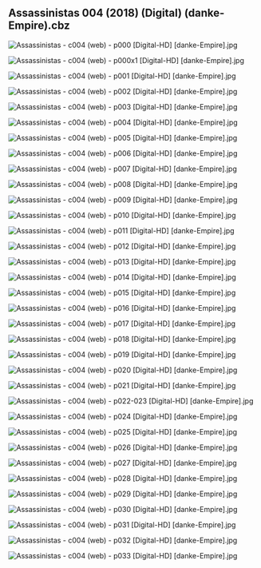 ## Assassinistas 004 (2018) (Digital) (danke-Empire).cbz

![Assassinistas - c004 (web) - p000 [Digital-HD] [danke-Empire].jpg](https://wx1.sinaimg.cn/large/6a9fdecaly1fqt299sjtpj21j82cwkaj.jpg)

![Assassinistas - c004 (web) - p000x1 [Digital-HD] [danke-Empire].jpg](https://wx1.sinaimg.cn/large/6a9fdecaly1fqt29o2op0j21j82cwe06.jpg)

![Assassinistas - c004 (web) - p001 [Digital-HD] [danke-Empire].jpg](https://wx1.sinaimg.cn/large/6a9fdecaly1fqt2a4ktsrj21j82cwha4.jpg)

![Assassinistas - c004 (web) - p002 [Digital-HD] [danke-Empire].jpg](https://wx1.sinaimg.cn/large/6a9fdecaly1fqt2be0syvj21j82cw1kx.jpg)

![Assassinistas - c004 (web) - p003 [Digital-HD] [danke-Empire].jpg](https://wx1.sinaimg.cn/large/6a9fdecaly1fqt2bwojj8j21j82cw1kx.jpg)

![Assassinistas - c004 (web) - p004 [Digital-HD] [danke-Empire].jpg](https://wx1.sinaimg.cn/large/6a9fdecaly1fqt2cl2a1nj21j82cw1hq.jpg)

![Assassinistas - c004 (web) - p005 [Digital-HD] [danke-Empire].jpg](https://wx1.sinaimg.cn/large/6a9fdecaly1fqt2cq91ztj21j82cw1kx.jpg)

![Assassinistas - c004 (web) - p006 [Digital-HD] [danke-Empire].jpg](https://wx1.sinaimg.cn/large/6a9fdecaly1fqt2d47jfij21j82cw1kx.jpg)

![Assassinistas - c004 (web) - p007 [Digital-HD] [danke-Empire].jpg](https://wx1.sinaimg.cn/large/6a9fdecaly1fqt2dlhaumj21j82cw1kx.jpg)

![Assassinistas - c004 (web) - p008 [Digital-HD] [danke-Empire].jpg](https://wx1.sinaimg.cn/large/6a9fdecaly1fqt2ee4aj3j21j82cwki9.jpg)

![Assassinistas - c004 (web) - p009 [Digital-HD] [danke-Empire].jpg](https://wx1.sinaimg.cn/large/6a9fdecaly1fqt2epb4dqj21j82cwe6w.jpg)

![Assassinistas - c004 (web) - p010 [Digital-HD] [danke-Empire].jpg](https://wx1.sinaimg.cn/large/6a9fdecaly1fqt2fxajyjj21j82cw7wh.jpg)

![Assassinistas - c004 (web) - p011 [Digital-HD] [danke-Empire].jpg](https://wx1.sinaimg.cn/large/6a9fdecaly1fqt2g41xgyj21j82cw1kx.jpg)

![Assassinistas - c004 (web) - p012 [Digital-HD] [danke-Empire].jpg](https://wx1.sinaimg.cn/large/6a9fdecaly1fqt2gfj4p6j21j82cw1kx.jpg)

![Assassinistas - c004 (web) - p013 [Digital-HD] [danke-Empire].jpg](https://wx1.sinaimg.cn/large/6a9fdecaly1fqt2hbc6jej21j82cw1kx.jpg)

![Assassinistas - c004 (web) - p014 [Digital-HD] [danke-Empire].jpg](https://wx1.sinaimg.cn/large/6a9fdecaly1fqt2hqqgd6j21j82cwno6.jpg)

![Assassinistas - c004 (web) - p015 [Digital-HD] [danke-Empire].jpg](https://wx1.sinaimg.cn/large/6a9fdecaly1fqt2il0kdzj21j82cw1kx.jpg)

![Assassinistas - c004 (web) - p016 [Digital-HD] [danke-Empire].jpg](https://wx1.sinaimg.cn/large/6a9fdecaly1fqt2j71mxqj21j82cw4qp.jpg)

![Assassinistas - c004 (web) - p017 [Digital-HD] [danke-Empire].jpg](https://wx1.sinaimg.cn/large/6a9fdecaly1fqt2jwnlm6j21j82cwwy6.jpg)

![Assassinistas - c004 (web) - p018 [Digital-HD] [danke-Empire].jpg](https://wx1.sinaimg.cn/large/6a9fdecaly1fqt2khgs0gj21j82cwh9x.jpg)

![Assassinistas - c004 (web) - p019 [Digital-HD] [danke-Empire].jpg](https://wx1.sinaimg.cn/large/6a9fdecaly1fqt2lbk26wj21j82cwnp0.jpg)

![Assassinistas - c004 (web) - p020 [Digital-HD] [danke-Empire].jpg](https://wx1.sinaimg.cn/large/6a9fdecaly1fqt2mqimnwj21j82cw1kx.jpg)

![Assassinistas - c004 (web) - p021 [Digital-HD] [danke-Empire].jpg](https://wx1.sinaimg.cn/large/6a9fdecaly1fqt2nx73rrj21j82cw1jj.jpg)

![Assassinistas - c004 (web) - p022-023 [Digital-HD] [danke-Empire].jpg](https://wx1.sinaimg.cn/large/6a9fdecaly1fqtftlu45pj21kw17q7wh.jpg)

![Assassinistas - c004 (web) - p024 [Digital-HD] [danke-Empire].jpg](https://wx1.sinaimg.cn/large/6a9fdecaly1fqt2oe5od4j21j82cw7wh.jpg)

![Assassinistas - c004 (web) - p025 [Digital-HD] [danke-Empire].jpg](https://wx1.sinaimg.cn/large/6a9fdecaly1fqt2p6xtzwj21j82cw7p3.jpg)

![Assassinistas - c004 (web) - p026 [Digital-HD] [danke-Empire].jpg](https://wx1.sinaimg.cn/large/6a9fdecaly1fqt2phf6k0j21j72cwh4w.jpg)

![Assassinistas - c004 (web) - p027 [Digital-HD] [danke-Empire].jpg](https://wx1.sinaimg.cn/large/6a9fdecaly1fqt2ps6jyuj21j82cwnfh.jpg)

![Assassinistas - c004 (web) - p028 [Digital-HD] [danke-Empire].jpg](https://wx1.sinaimg.cn/large/6a9fdecaly1fqt2q4hzppj21j82cwe81.jpg)

![Assassinistas - c004 (web) - p029 [Digital-HD] [danke-Empire].jpg](https://wx1.sinaimg.cn/large/6a9fdecaly1fqt2qj640gj21j82cw7wh.jpg)

![Assassinistas - c004 (web) - p030 [Digital-HD] [danke-Empire].jpg](https://wx1.sinaimg.cn/large/6a9fdecaly1fqt2r3kse8j21j82cw7wh.jpg)

![Assassinistas - c004 (web) - p031 [Digital-HD] [danke-Empire].jpg](https://wx1.sinaimg.cn/large/6a9fdecaly1fqt2ribcfhj21j82cw1kx.jpg)

![Assassinistas - c004 (web) - p032 [Digital-HD] [danke-Empire].jpg](https://wx1.sinaimg.cn/large/6a9fdecaly1fqt2s58aiuj21j82cwb29.jpg)

![Assassinistas - c004 (web) - p033 [Digital-HD] [danke-Empire].jpg](https://wx1.sinaimg.cn/large/6a9fdecaly1fqt2sfsw2tj21j72cwqlf.jpg)